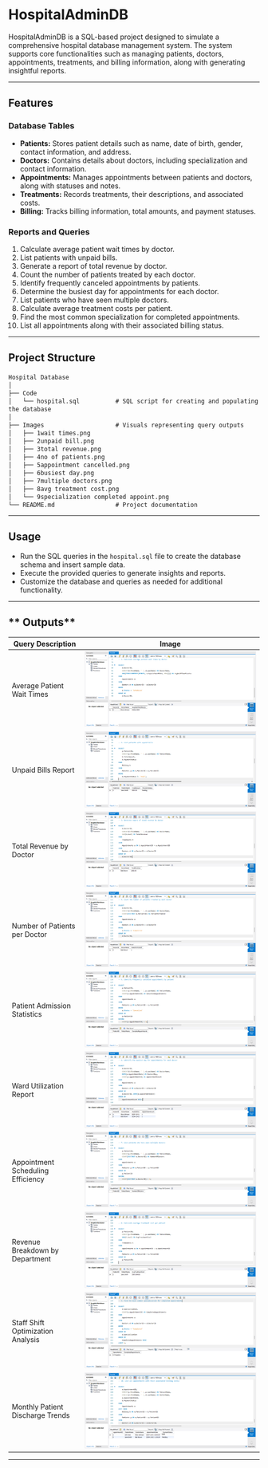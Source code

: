 # HospitalAdminDB

HospitalAdminDB is a SQL-based project designed to simulate a comprehensive hospital database management system. The system supports core functionalities such as managing patients, doctors, appointments, treatments, and billing information, along with generating insightful reports.

---

## **Features**

### **Database Tables**
- **Patients:** Stores patient details such as name, date of birth, gender, contact information, and address.
- **Doctors:** Contains details about doctors, including specialization and contact information.
- **Appointments:** Manages appointments between patients and doctors, along with statuses and notes.
- **Treatments:** Records treatments, their descriptions, and associated costs.
- **Billing:** Tracks billing information, total amounts, and payment statuses.

### **Reports and Queries**
1. Calculate average patient wait times by doctor.
2. List patients with unpaid bills.
3. Generate a report of total revenue by doctor.
4. Count the number of patients treated by each doctor.
5. Identify frequently canceled appointments by patients.
6. Determine the busiest day for appointments for each doctor.
7. List patients who have seen multiple doctors.
8. Calculate average treatment costs per patient.
9. Find the most common specialization for completed appointments.
10. List all appointments along with their associated billing status.

---

## **Project Structure**

```
Hospital Database
│
├── Code
│   └── hospital.sql          # SQL script for creating and populating the database
│
├── Images                    # Visuals representing query outputs
│   ├── 1wait times.png
│   ├── 2unpaid bill.png
│   ├── 3total revenue.png
│   ├── 4no of patients.png
│   ├── 5appointment cancelled.png
│   ├── 6busiest day.png
│   ├── 7multiple doctors.png
│   ├── 8avg treatment cost.png
│   └── 9specialization completed appoint.png
└── README.md                 # Project documentation
```

---

## **Usage**
- Run the SQL queries in the `hospital.sql` file to create the database schema and insert sample data.
- Execute the provided queries to generate insights and reports.
- Customize the database and queries as needed for additional functionality.

---

## ** Outputs**

| Query Description                      |  Image                                        |
|----------------------------------------|-----------------------------------------------|
| Average Patient Wait Times             | ![Wait Times](Images/1wait%20times.png)       |
| Unpaid Bills Report                    | ![Unpaid Bills](Images/2unpaid%20bill.png)    |
| Total Revenue by Doctor                | ![Revenue](Images/3total%20revenue.png)       |
| Number of Patients per Doctor          | ![Patients](Images/4no%20of%20patients.png)   |
| Patient Admission Statistics           | ![Statistics](Images/5appointment%20cancelled.png)  |
| Ward Utilization Report                | ![Ward Utilization](Images/6busiest%20day.png) |
| Appointment Scheduling Efficiency      | ![Appointment](Images/7multiple%20doctors.png) |
| Revenue Breakdown by Department        | ![Revenue](Images/8avg%20treatment%20cost.png) |
| Staff Shift Optimization Analysis      | ![Staff Shift](Images/9specialization%20completed%20appoint.png) |
| Monthly Patient Discharge Trends       | ![Discharge Trends](Images/10appointments%20with%20billing%20status.png) |

---
